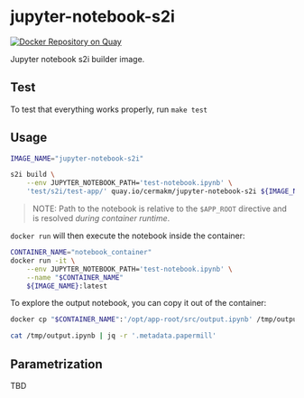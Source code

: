 # jupyter-notebook-s2i
[![Docker Repository on Quay](https://quay.io/repository/cermakm/jupyter-notebook-s2i/status "Docker Repository on Quay")](https://quay.io/repository/cermakm/jupyter-notebook-s2i)

Jupyter notebook s2i builder image.

## Test

To test that everything works properly, run `make test`

## Usage

```bash
IMAGE_NAME="jupyter-notebook-s2i"

s2i build \
    --env JUPYTER_NOTEBOOK_PATH='test-notebook.ipynb' \
    'test/s2i/test-app/' quay.io/cermakm/jupyter-notebook-s2i ${IMAGE_NAME}
```

> NOTE: Path to the notebook is relative to the `$APP_ROOT` directive and is resolved *during container runtime*.

`docker run` will then execute the notebook inside the container:

```bash
CONTAINER_NAME="notebook_container"
docker run -it \
    --env JUPYTER_NOTEBOOK_PATH='test-notebook.ipynb' \
    --name "$CONTAINER_NAME"
    ${IMAGE_NAME}:latest
```

To explore the output notebook, you can copy it out of the container:

```bash
docker cp "$CONTAINER_NAME":'/opt/app-root/src/output.ipynb' /tmp/output.ipynb

cat /tmp/output.ipynb | jq -r '.metadata.papermill'
```

## Parametrization

TBD
